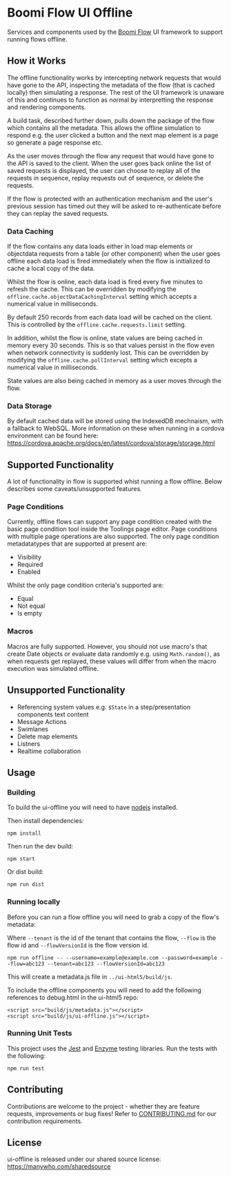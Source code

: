 # Boomi Flow UI Offline

Services and components used by the [Boomi Flow](https://boomi.com/flow) UI framework to support running flows offline.

## How it Works

The offline functionality works by intercepting network requests that would have gone to the API, inspecting the metadata of the flow
(that is cached locally) then simulating a response. The rest of the UI framework is unaware of this and continues to function
as normal by interpretting the response and rendering components.

A build task, described further down, pulls down the package of the flow which contains all the metadata. This allows the offline
simulation to respond e.g. the user clicked a button and the next map element is a page so generate a page response etc.

As the user moves through the flow any request that would have gone to the API is saved to the client. When the user goes back
online the list of saved requests is displayed, the user can choose to replay all of the requests in sequence, replay requests
out of sequence, or delete the requests.

If the flow is protected with an authentication mechanism and the user's previous session has timed out they will be asked
to re-authenticate before they can replay the saved requests. 

### Data Caching

If the flow contains any data loads either in load map elements or objectdata requests from a table (or other component) when
the user goes offline each data load is fired immediately when the flow is initialized to cache a local copy of the data.

Whilst the flow is online, each data load is fired every five minutes to refresh the cache. This can be overridden by modifying the
`offline.cache.objectDataCachingInterval` setting which accepts a numerical value in milliseconds.

By default 250 records from each data load will be cached on the client. This is controlled by the `offline.cache.requests.limit` setting.

In addition, whilst the flow is online, state values are being cached in memory every 30 seconds. This is so that values persist 
in the flow even when network connectivity is suddenly lost. This can be overridden by modifying the `offline.cache.pollInterval` setting which
excepts a numerical value in milliseconds.

State values are also being cached in memory as a user moves through the flow.

### Data Storage

By default cached data will be stored using the IndexedDB mechnaism, with a fallback to WebSQL. More information on these when
running in a cordova environment can be found here: https://cordova.apache.org/docs/en/latest/cordova/storage/storage.html

## Supported Functionality

A lot of functionality in flow is supported whist running a flow offline. Below describes
some caveats/unsupported features.

### Page Conditions

Currently, offline flows can support any page condition created with the basic page condition tool inside the Toolings page editor.
Page conditions with multiple page operations are also supported.
The only page condition metadatatypes that are supported at present are: 

- Visibility
- Required
- Enabled

Whilst the only page condition criteria's supported are:

- Equal
- Not equal
- Is empty

### Macros

Macros are fully supported. However, you should not use macro's that create Date objects or evaluate data randomly
e.g. using `Math.random()`, as when requests get replayed, these values will differ from when the macro execution
was simulated offline.

## Unsupported Functionality

- Referencing system values e.g. `$State` in a step/presentation components text content 
- Message Actions
- Swimlanes
- Delete map elements
- Listners
- Realtime collaboration

## Usage

### Building

To build the ui-offline you will need to have [nodejs](http://nodejs.org/) installed.

Then install dependencies:

```
npm install
```

Then run the dev build:

```
npm start
```

Or dist build:

```
npm run dist
```

### Running locally

Before you can run a flow offline you will need to grab a copy of the flow's metadata:

Where `--tenant` is the id of the tenant that contains the flow, `--flow` is the flow id and `--flowVersionId` is the flow version id.

```
npm run offline -- --username=example@example.com --password=example --flow=abc123 --tenant=abc123 --flowVersionId=abc123
```

This will create a metadata.js file in `../ui-html5/build/js`.

To include the offline components you will need to add the following references to debug.html in the ui-html5 repo:

```
<script src="build/js/metadata.js"></script>
<script src="build/js/ui-offline.js"></script>
```

### Running Unit Tests

This project uses the [Jest](https://jestjs.io/) and [Enzyme](https://github.com/airbnb/enzyme) testing libraries. Run the tests with the following:

```
npm run test
```

## Contributing

Contributions are welcome to the project - whether they are feature requests, improvements or bug fixes! Refer to 
[CONTRIBUTING.md](CONTRIBUTING.md) for our contribution requirements.

## License

ui-offline is released under our shared source license: https://manywho.com/sharedsource